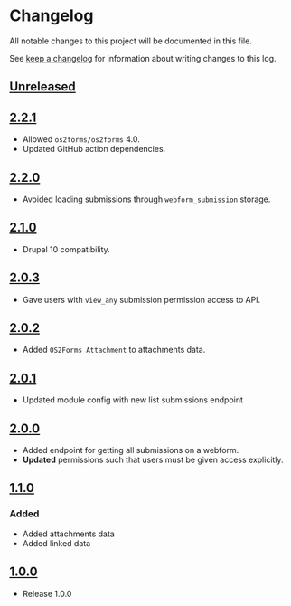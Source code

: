 <!-- markdownlint-disable MD024 -->
# Changelog

All notable changes to this project will be documented in this file.

See [keep a changelog](https://keepachangelog.com/en/1.0.0/) for information
about writing changes to this log.

## [Unreleased]

## [2.2.1]

- Allowed `os2forms/os2forms` 4.0.
- Updated GitHub action dependencies. 

## [2.2.0]

- Avoided loading submissions through `webform_submission` storage.

## [2.1.0]

- Drupal 10 compatibility.

## [2.0.3]

- Gave users with `view_any` submission permission access to API.

## [2.0.2]

- Added `OS2Forms Attachment` to attachments data.

## [2.0.1]

- Updated module config with new list submissions endpoint

## [2.0.0]

- Added endpoint for getting all submissions on a webform.
- **Updated** permissions such that users must be given access explicitly.

## [1.1.0]

### Added

- Added attachments data
- Added linked data

## [1.0.0]

- Release 1.0.0

[Unreleased]: https://github.com/OS2Forms/os2forms_rest_api/compare/2.2.1...HEAD
[2.2.1]: https://github.com/OS2Forms/os2forms_rest_api/compare/2.2.0...2.2.1
[2.2.0]: https://github.com/OS2Forms/os2forms_rest_api/compare/2.1.0...2.2.0
[2.1.0]: https://github.com/OS2Forms/os2forms_rest_api/compare/2.0.3...2.1.0
[2.0.3]: https://github.com/OS2Forms/os2forms_rest_api/compare/2.0.2...2.0.3
[2.0.2]: https://github.com/OS2Forms/os2forms_rest_api/compare/2.0.1...2.0.2
[2.0.1]: https://github.com/OS2Forms/os2forms_rest_api/compare/2.0.0...2.0.1
[2.0.0]: https://github.com/OS2Forms/os2forms_rest_api/compare/1.1.0...2.0.0
[1.1.0]: https://github.com/OS2Forms/os2forms_rest_api/compare/1.0.0...1.1.0
[1.0.0]: https://github.com/OS2Forms/os2forms_rest_api//releases/tag/1.0.0
